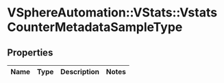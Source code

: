 # VSphereAutomation::VStats::VstatsCounterMetadataSampleType

## Properties
Name | Type | Description | Notes
------------ | ------------- | ------------- | -------------


